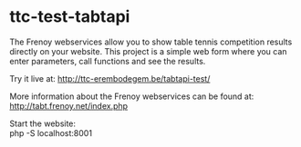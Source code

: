 ttc-test-tabtapi
================

The Frenoy webservices allow you to show table tennis competition results directly on your website. 
This project is a simple web form where you can enter parameters, call functions and see the results.

Try it live at: http://ttc-erembodegem.be/tabtapi-test/

More information about the Frenoy webservices can be found at: http://tabt.frenoy.net/index.php

Start the website:  
php -S localhost:8001